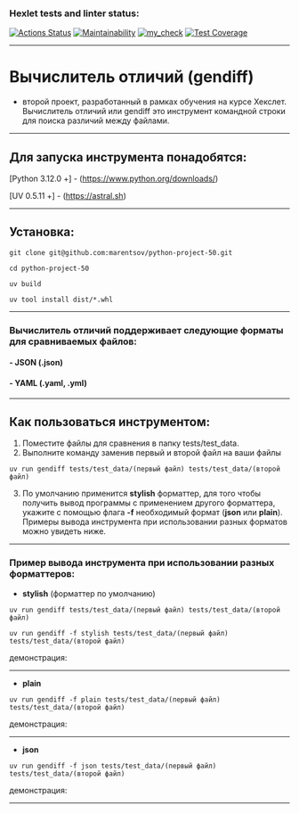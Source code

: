 ### Hexlet tests and linter status:
[![Actions Status](https://github.com/marentsov/python-project-50/actions/workflows/hexlet-check.yml/badge.svg)](https://github.com/marentsov/python-project-50/actions)
[![Maintainability](https://api.codeclimate.com/v1/badges/211f3fb05430bee114cc/maintainability)](https://codeclimate.com/github/marentsov/python-project-50/maintainability)
[![my_check](https://github.com/marentsov/python-project-50/actions/workflows/my_workflow.yml/badge.svg)](https://github.com/marentsov/python-project-50/actions/workflows/my_workflow.yml)
[![Test Coverage](https://api.codeclimate.com/v1/badges/211f3fb05430bee114cc/test_coverage)](https://codeclimate.com/github/marentsov/python-project-50/test_coverage)
***

# Вычислитель отличий (gendiff)
- второй проект, разработанный в рамках обучения на курсе Хекслет. Вычислитель отличий или gendiff это инструмент командной строки для поиска различий между файлами. 
***

## Для запуска инструмента понадобятся: 
[Python 3.12.0 +] - (https://www.python.org/downloads/)

[UV 0.5.11 +] - (https://astral.sh)
***

## Установка:
``` 
git clone git@github.com:marentsov/python-project-50.git
```
````
cd python-project-50
````
`````
uv build
``````
````````
uv tool install dist/*.whl
````````
***

### Вычислитель отличий поддерживает следующие форматы для сравниваемых файлов: 

#### - JSON (.json)
#### - YAML (.yaml, .yml)
***

## Как пользоваться инструментом: 

1. Поместите файлы для сравнения в папку tests/test_data. 
2. Выполните команду заменив первый и второй файл на ваши файлы
````
uv run gendiff tests/test_data/(первый файл) tests/test_data/(второй файл)
````
3. По умолчанию применится **stylish** форматтер, для того чтобы получить вывод программы с применением другого форматтера, укажите с помощью флага **-f** необходимый формат (**json** или **plain**). Примеры вывода инструмента при использовании разных форматов можно увидеть ниже.
***

### Пример вывода инструмента при использовании разных форматтеров:

- **stylish** (форматтер по умолчанию)
````
uv run gendiff tests/test_data/(первый файл) tests/test_data/(второй файл)
````
``````
uv run gendiff -f stylish tests/test_data/(первый файл) tests/test_data/(второй файл)
``````
демонстрация:
***
- **plain** 
````
uv run gendiff -f plain tests/test_data/(первый файл) tests/test_data/(второй файл)
````
демонстрация:
***
- **json**
````
uv run gendiff -f json tests/test_data/(первый файл) tests/test_data/(второй файл)
````
демонстрация: 
*** 




